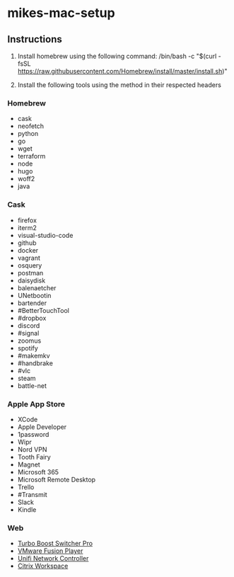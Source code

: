 # mikes-mac-setup

## Instructions

1. Install homebrew using the following command:
/bin/bash -c "$(curl -fsSL https://raw.githubusercontent.com/Homebrew/install/master/install.sh)"

2. Install the following tools using the method in their respected headers

### Homebrew
 * cask
 * neofetch
 * python
 * go
 * wget
 * terraform
 * node
 * hugo
 * woff2
 * java


### Cask
 * firefox
 * iterm2
 * visual-studio-code
 * github
 * docker
 * vagrant
 * osquery
 * postman
 * daisydisk
 * balenaetcher
 * UNetbootin
 * bartender
 * #BetterTouchTool
 * #dropbox
 * discord
 * #signal
 * zoomus
 * spotify
 * #makemkv
 * #handbrake
 * #vlc
 * steam
 * battle-net


### Apple App Store
 * XCode
 * Apple Developer
 * 1password
 * Wipr
 * Nord VPN
 * Tooth Fairy
 * Magnet
 * Microsoft 365
 * Microsoft Remote Desktop
 * Trello
 * #Transmit
 * Slack
 * Kindle


### Web
 * [Turbo Boost Switcher Pro](https://gumroad.com/l/YeBQUF)
 * [VMware Fusion Player](https://www.vmware.com/products/fusion/fusion-evaluation.html)
 * [Unifi Network Controller](https://www.ui.com/download/unifi/)
 * [Citrix Workspace](https://www.citrix.com/downloads/workspace-app/mac/workspace-app-for-mac-latest.html)
